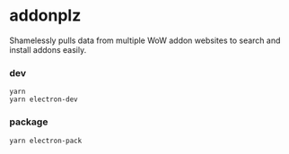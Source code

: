 # addonplz

Shamelessly pulls data from multiple WoW addon websites to search and install addons easily.

### dev

```
yarn
yarn electron-dev
```

### package

```
yarn electron-pack
```
